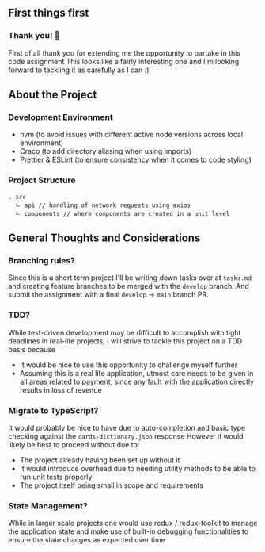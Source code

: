 ## First things first

### Thank you! :tada:

First of all thank you for extending me the opportunity to partake in this code assignment This
looks like a fairly interesting one and I'm looking forward to tackling it as carefully as I can :)

## About the Project

### Development Environment

- nvm (to avoid issues with different active node versions across local environment)
- Craco (to add directory aliasing when using imports)
- Prettier & ESLint (to ensure consistency when it comes to code styling)

### Project Structure

```
. src
  ㄴ api // handling of network requests using axios
  ㄴ components // where components are created in a unit level

```

## General Thoughts and Considerations

### Branching rules?

Since this is a short term project I'll be writing down tasks over at `tasks.md` and creating
feature branches to be merged with the `develop` branch. And submit the assignment with a final
`develop` -> `main` branch PR.

### TDD?

While test-driven development may be difficult to accomplish with tight deadlines in real-life
projects, I will strive to tackle this project on a TDD basis because

- It would be nice to use this opportunity to challenge myself further
- Assuming this is a real life application, utmost care needs to be given in all areas related to
  payment, since any fault with the application directly results in loss of revenue

### Migrate to TypeScript?

It would probably be nice to have due to auto-completion and basic type checking against the
`cards-dictionary.json` response However it would likely be best to proceed without due to:

- The project already having been set up without it
- It would introduce overhead due to needing utility methods to be able to run unit tests properly
- The project itself being small in scope and requirements

### State Management?

While in larger scale projects one would use redux / redux-toolkit to manage the application state
and make use of built-in debugging functionalities to ensure the state changes as expected over time

